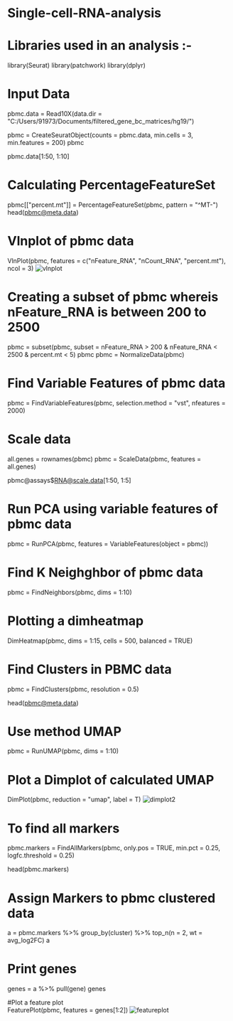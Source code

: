 # Single-cell-RNA-analysis
# Libraries used in an analysis :- 
library(Seurat)
library(patchwork)
library(dplyr)

# Input Data
pbmc.data = Read10X(data.dir = "C:/Users/91973/Documents/filtered_gene_bc_matrices/hg19/")

pbmc = CreateSeuratObject(counts = pbmc.data, min.cells = 3, min.features = 200)
pbmc

pbmc.data[1:50, 1:10]

# Calculating PercentageFeatureSet
pbmc[["percent.mt"]] = PercentageFeatureSet(pbmc, pattern = "^MT-")
head(pbmc@meta.data)

# Vlnplot of pbmc data
VlnPlot(pbmc, features = c("nFeature_RNA", "nCount_RNA", "percent.mt"), ncol = 3)
![vlnplot](https://user-images.githubusercontent.com/110582335/197968954-dace2fa5-f1d6-4f3f-afe4-0fe3b4b72a9a.png)

# Creating a subset of pbmc whereis nFeature_RNA is between 200 to 2500
pbmc = subset(pbmc, subset = nFeature_RNA > 200 & nFeature_RNA < 2500 & percent.mt < 5)
pbmc
pbmc = NormalizeData(pbmc)

# Find Variable Features of pbmc data
pbmc = FindVariableFeatures(pbmc, selection.method = "vst", nfeatures = 2000)

# Scale data 
all.genes = rownames(pbmc)
pbmc = ScaleData(pbmc, features = all.genes)

pbmc@assays$RNA@scale.data[1:50, 1:5]

# Run PCA using variable features of pbmc data
pbmc = RunPCA(pbmc, features = VariableFeatures(object = pbmc))

# Find K Neighghbor of pbmc data
pbmc = FindNeighbors(pbmc, dims = 1:10)

# Plotting a dimheatmap
DimHeatmap(pbmc, dims = 1:15, cells = 500, balanced = TRUE)

# Find Clusters in PBMC data
pbmc = FindClusters(pbmc, resolution = 0.5)

head(pbmc@meta.data)

# Use method UMAP 
pbmc = RunUMAP(pbmc, dims = 1:10)

# Plot a Dimplot of calculated UMAP
DimPlot(pbmc, reduction = "umap", label = T)
![dimplot2](https://user-images.githubusercontent.com/110582335/197971858-a7f48fbe-7c1f-46a6-a89b-e3add25daa6e.png)

# To find all markers
pbmc.markers = FindAllMarkers(pbmc, only.pos = TRUE, min.pct = 0.25, logfc.threshold = 0.25)

head(pbmc.markers)

# Assign Markers to pbmc clustered data

a = pbmc.markers %>% group_by(cluster) %>% top_n(n = 2, wt = avg_log2FC)
a

# Print genes 
genes = a %>% pull(gene)
genes

#Plot a feature plot	
FeaturePlot(pbmc, features = genes[1:2])
![featureplot](https://user-images.githubusercontent.com/110582335/197972458-bee10a3b-9cb4-4ede-bc28-9b9a7af43fd1.png)


